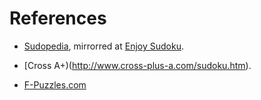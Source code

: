 # References

* [Sudopedia](https://www.sudopedia.org/wiki/Main_Page), mirrorred at [Enjoy Sudoku](http://sudopedia.enjoysudoku.com/).
* [Cross A+)(http://www.cross-plus-a.com/sudoku.htm).


* [F-Puzzles.com](https://www.f-puzzles.com/)
